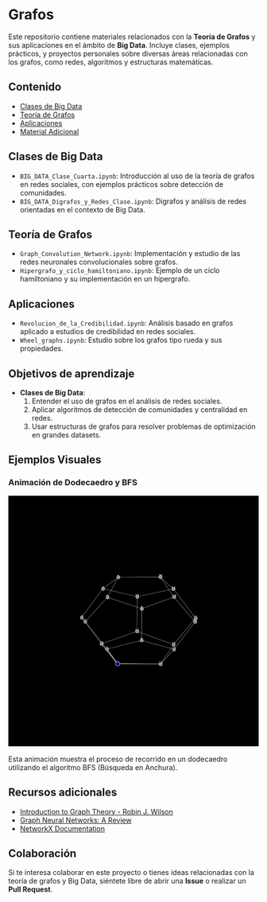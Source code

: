 # Grafos

Este repositorio contiene materiales relacionados con la **Teoría de Grafos** y sus aplicaciones en el ámbito de **Big Data**. Incluye clases, ejemplos prácticos, y proyectos personales sobre diversas áreas relacionadas con los grafos, como redes, algoritmos y estructuras matemáticas.

## Contenido

- [Clases de Big Data](#clases-de-big-data)
- [Teoría de Grafos](#teoría-de-grafos)
- [Aplicaciones](#aplicaciones)
- [Material Adicional](#material-adicional)

## Clases de Big Data

- `BIG_DATA_Clase_Cuarta.ipynb`: Introducción al uso de la teoría de grafos en redes sociales, con ejemplos prácticos sobre detección de comunidades.
- `BIG_DATA_Digrafos_y_Redes_Clase.ipynb`: Digrafos y análisis de redes orientadas en el contexto de Big Data.

## Teoría de Grafos

- `Graph_Convolution_Network.ipynb`: Implementación y estudio de las redes neuronales convolucionales sobre grafos.
- `Hipergrafo_y_ciclo_hamiltoniano.ipynb`: Ejemplo de un ciclo hamiltoniano y su implementación en un hipergrafo.

## Aplicaciones

- `Revolucion_de_la_Credibilidad.ipynb`: Análisis basado en grafos aplicado a estudios de credibilidad en redes sociales.
- `Wheel_graphs.ipynb`: Estudio sobre los grafos tipo rueda y sus propiedades.

## Objetivos de aprendizaje

- **Clases de Big Data**: 
  1. Entender el uso de grafos en el análisis de redes sociales.
  2. Aplicar algoritmos de detección de comunidades y centralidad en redes.
  3. Usar estructuras de grafos para resolver problemas de optimización en grandes datasets.
     
## Ejemplos Visuales

### Animación de Dodecaedro y BFS

![Animación de Dodecaedro y BFS](dfs_dodecaedro_rotacion_lenta.gif)

Esta animación muestra el proceso de recorrido en un dodecaedro utilizando el algoritmo BFS (Búsqueda en Anchura).



## Recursos adicionales

- [Introduction to Graph Theory - Robin J. Wilson](https://link)
- [Graph Neural Networks: A Review](https://arxiv.org/abs/1901.00596)
- [NetworkX Documentation](https://networkx.org/)

## Colaboración

Si te interesa colaborar en este proyecto o tienes ideas relacionadas con la teoría de grafos y Big Data, siéntete libre de abrir una **Issue** o realizar un **Pull Request**.
